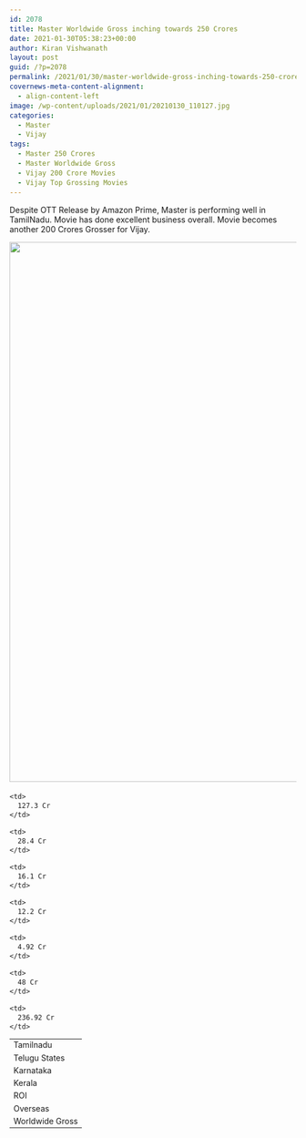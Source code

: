 ```yaml
---
id: 2078
title: Master Worldwide Gross inching towards 250 Crores
date: 2021-01-30T05:38:23+00:00
author: Kiran Vishwanath
layout: post
guid: /?p=2078
permalink: /2021/01/30/master-worldwide-gross-inching-towards-250-crores/
covernews-meta-content-alignment:
  - align-content-left
image: /wp-content/uploads/2021/01/20210130_110127.jpg
categories:
  - Master
  - Vijay
tags:
  - Master 250 Crores
  - Master Worldwide Gross
  - Vijay 200 Crore Movies
  - Vijay Top Grossing Movies
---
```

Despite OTT Release by Amazon Prime, Master is performing well in TamilNadu. Movie has done excellent business overall. Movie becomes another 200 Crores Grosser for Vijay.

<img loading="lazy" width="1024" height="948" src="/wp-content/uploads/2021/01/20210130_110037-1024x948.jpg" alt="" class="wp-image-2079" srcset="/wp-content/uploads/2021/01/20210130_110037-1024x948.jpg 1024w, /wp-content/uploads/2021/01/20210130_110037-300x278.jpg 300w, /wp-content/uploads/2021/01/20210130_110037-768x711.jpg 768w, /wp-content/uploads/2021/01/20210130_110037.jpg 1048w" sizes="(max-width: 1024px) 100vw, 1024px" />  

<table>
  <tr>
    <td>
      Tamilnadu
    </td>
    
    <td>
      127.3 Cr
    </td>
  </tr>
  
  <tr>
    <td>
      Telugu States
    </td>
    
    <td>
      28.4 Cr
    </td>
  </tr>
  
  <tr>
    <td>
      Karnataka
    </td>
    
    <td>
      16.1 Cr
    </td>
  </tr>
  
  <tr>
    <td>
      Kerala
    </td>
    
    <td>
      12.2 Cr
    </td>
  </tr>
  
  <tr>
    <td>
      ROI
    </td>
    
    <td>
      4.92 Cr
    </td>
  </tr>
  
  <tr>
    <td>
      Overseas
    </td>
    
    <td>
      48 Cr
    </td>
  </tr>
  
  <tr>
    <td>
      Worldwide Gross
    </td>
    
    <td>
      236.92 Cr
    </td>
  </tr>
</table>